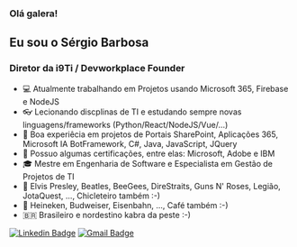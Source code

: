 ### Olá galera!

## Eu sou o Sérgio Barbosa

### Diretor da i9Ti / Devworkplace Founder

- 💻 Atualmente trabalhando em Projetos usando Microsoft 365, Firebase e NodeJS
- 👓 Lecionando discplinas de TI e estudando sempre novas linguagens/frameworks (Python/React/NodeJS/Vue/...)
- 🧰 Boa experiêcia em projetos de Portais SharePoint, Aplicações 365, Microsoft IA BotFramework, C#, Java, JavaScript, JQuery
- 📑 Possuo algumas certificações, entre elas: Microsoft, Adobe e IBM
- 🎓 Mestre em Engenharia de Software e Especialista em Gestão de Projetos de TI 
- 🎼 Elvis Presley, Beatles, BeeGees, DireStraits, Guns N' Roses, Legião, JotaQuest, ..., Chicleteiro também :-) 
- 🍺 Heineken, Budweiser, Eisenbahn, ..., Café também :-)
- 🇧🇷  Brasileiro e nordestino kabra da peste :-)

[![Linkedin Badge](https://img.shields.io/badge/LinkedIn-saabarbosa-blue)](https://www.linkedin.com/in/saabarbosa/) 
[![Gmail Badge](https://img.shields.io/badge/Gmail-saabarbosa-red)](mailto://saabarbosa@gmail.com) 

